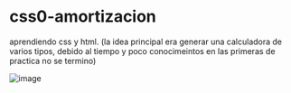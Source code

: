 # css0-amortizacion
aprendiendo css y html.
(la idea principal era generar una calculadora de varios tipos, debido al tiempo y poco conocimeintos en las primeras de practica no se termino)

 
![image](https://user-images.githubusercontent.com/72038716/192044093-b9c7465d-0629-4ae4-a930-42bbf1f16dc7.png)

